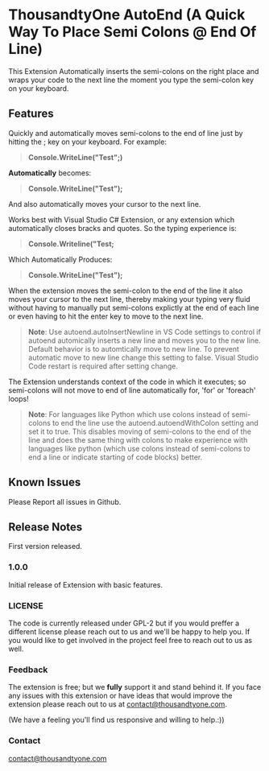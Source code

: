 # ThousandtyOne AutoEnd (A Quick Way To Place Semi Colons @ End Of Line)
This Extension Automatically inserts the semi-colons on the right place and wraps your code to the next line the moment you type the semi-colon key on your keyboard.

## Features

Quickly and automatically moves semi-colons to the end of line just by hitting the ; key on your keyboard.
For example:

>**Console.WriteLine("Test";)**  

**Automatically** becomes:

>**Console.WriteLine("Test");**

And also automatically moves your cursor to the next line.

Works best with Visual Studio C# Extension, or any extension which automatically closes bracks and quotes. So the typing experience is:

> **Console.Writeline("Test;**

Which Automatically Produces:

> **Console.WriteLine("Test");**

When the extension moves the semi-colon to the end of the line it also moves your cursor to the next line, thereby making your typing very fluid without having to manually put semi-colons explictly at the end of each line or even having to hit the enter key to move to the next line.

> **Note**: Use autoend.autoInsertNewline in VS Code settings to control if autoend automically inserts a new line and moves you to the new line. Default behavior is to automtically move to new line. To prevent automatic move to new line change this setting to false. Visual Studio Code restart is required after setting change.

The Extension understands context of the code in which it executes; so semi-colons will not move to end of line automatically for, 'for' or 'foreach' loops!

> **Note**: For languages like Python which use colons instead of semi-colons to end the line use the autoend.autoendWithColon setting and set it to true. This disables moving of semi-colons to the end of the line and does the same thing with colons to make experience with languages like python (which use colons instead of semi-colons to end a line or indicate starting of code blocks) better.

## Known Issues

Please Report all issues in Github.

## Release Notes

First version released.

### 1.0.0

Initial release of Extension with basic features.

### LICENSE

The code is currently released under GPL-2 but if you would preffer a different license please reach out to us and we'll be happy to help you. If you would like to get involved in the project feel free to reach out to us as well.

### Feedback

The extension is free; but we **fully** support it and stand behind it. If you face any issues with this extension or have ideas that would improve the extension please reach out to us at contact@thousandtyone.com.

(We have a feeling you'll find us responsive and willing to help.:))

### Contact

contact@thousandtyone.com
